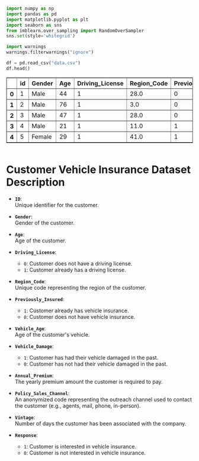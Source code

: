 ```python
import numpy as np
import pandas as pd
import matplotlib.pyplot as plt
import seaborn as sns
from imblearn.over_sampling import RandomOverSampler
sns.set(style='whitegrid')

import warnings
warnings.filterwarnings("ignore")
```


```python
df = pd.read_csv("data.csv")
df.head()

```




<div>
<style scoped>
    .dataframe tbody tr th:only-of-type {
        vertical-align: middle;
    }

    .dataframe tbody tr th {
        vertical-align: top;
    }

    .dataframe thead th {
        text-align: right;
    }
</style>
<table border="1" class="dataframe">
  <thead>
    <tr style="text-align: right;">
      <th></th>
      <th>id</th>
      <th>Gender</th>
      <th>Age</th>
      <th>Driving_License</th>
      <th>Region_Code</th>
      <th>Previously_Insured</th>
      <th>Vehicle_Age</th>
      <th>Vehicle_Damage</th>
      <th>Annual_Premium</th>
      <th>Policy_Sales_Channel</th>
      <th>Vintage</th>
      <th>Response</th>
    </tr>
  </thead>
  <tbody>
    <tr>
      <th>0</th>
      <td>1</td>
      <td>Male</td>
      <td>44</td>
      <td>1</td>
      <td>28.0</td>
      <td>0</td>
      <td>&gt; 2 Years</td>
      <td>Yes</td>
      <td>40454.0</td>
      <td>26.0</td>
      <td>217</td>
      <td>1</td>
    </tr>
    <tr>
      <th>1</th>
      <td>2</td>
      <td>Male</td>
      <td>76</td>
      <td>1</td>
      <td>3.0</td>
      <td>0</td>
      <td>1-2 Year</td>
      <td>No</td>
      <td>33536.0</td>
      <td>26.0</td>
      <td>183</td>
      <td>0</td>
    </tr>
    <tr>
      <th>2</th>
      <td>3</td>
      <td>Male</td>
      <td>47</td>
      <td>1</td>
      <td>28.0</td>
      <td>0</td>
      <td>&gt; 2 Years</td>
      <td>Yes</td>
      <td>38294.0</td>
      <td>26.0</td>
      <td>27</td>
      <td>1</td>
    </tr>
    <tr>
      <th>3</th>
      <td>4</td>
      <td>Male</td>
      <td>21</td>
      <td>1</td>
      <td>11.0</td>
      <td>1</td>
      <td>&lt; 1 Year</td>
      <td>No</td>
      <td>28619.0</td>
      <td>152.0</td>
      <td>203</td>
      <td>0</td>
    </tr>
    <tr>
      <th>4</th>
      <td>5</td>
      <td>Female</td>
      <td>29</td>
      <td>1</td>
      <td>41.0</td>
      <td>1</td>
      <td>&lt; 1 Year</td>
      <td>No</td>
      <td>27496.0</td>
      <td>152.0</td>
      <td>39</td>
      <td>0</td>
    </tr>
  </tbody>
</table>
</div>




```python

```



# Customer Vehicle Insurance Dataset Description

- **`ID`**:  
  Unique identifier for the customer.

- **`Gender`**:  
  Gender of the customer.

- **`Age`**:  
  Age of the customer.

- **`Driving_License`**:  
  - `0`: Customer does not have a driving license.  
  - `1`: Customer already has a driving license.

- **`Region_Code`**:  
  Unique code representing the region of the customer.

- **`Previously_Insured`**:  
  - `1`: Customer already has vehicle insurance.  
  - `0`: Customer does not have vehicle insurance.

- **`Vehicle_Age`**:  
  Age of the customer's vehicle.

- **`Vehicle_Damage`**:  
  - `1`: Customer has had their vehicle damaged in the past.  
  - `0`: Customer has not had their vehicle damaged in the past.

- **`Annual_Premium`**:  
  The yearly premium amount the customer is required to pay.

- **`Policy_Sales_Channel`**:  
  An anonymized code representing the outreach channel used to contact the customer (e.g., agents, mail, phone, in-person).

- **`Vintage`**:  
  Number of days the customer has been associated with the company.

- **`Response`**:  
  - `1`: Customer is interested in vehicle insurance.  
  - `0`: Customer is not interested in vehicle insurance.



